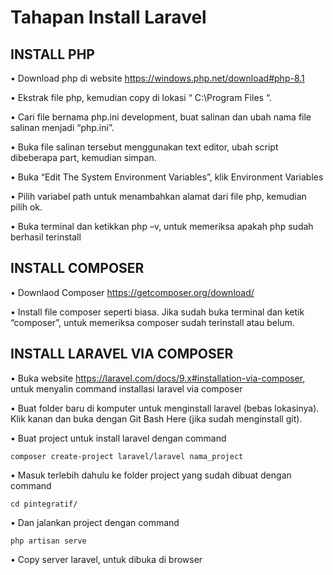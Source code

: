 # Tahapan Install Laravel

## INSTALL PHP
•	Download php di website https://windows.php.net/download#php-8.1 

•	Ekstrak file php, kemudian copy di lokasi “ C:\Program Files “.

•	Cari file bernama php.ini development, buat salinan dan ubah nama file salinan menjadi  “php.ini”. 

•	Buka file salinan tersebut menggunakan text editor, ubah script dibeberapa part, kemudian simpan.

•	Buka “Edit The System Environment Variables”, klik Environment Variables

•	Pilih variabel path untuk menambahkan alamat dari file php, kemudian pilih ok.

•	Buka terminal dan ketikkan php –v, untuk memeriksa apakah php sudah berhasil terinstall

## INSTALL COMPOSER
•	Downlaod Composer https://getcomposer.org/download/

•	Install file composer seperti biasa. Jika sudah buka terminal dan ketik “composer”, untuk memeriksa composer sudah terinstall atau belum.

## INSTALL LARAVEL VIA COMPOSER
•	Buka website https://laravel.com/docs/9.x#installation-via-composer, untuk menyalin command installasi laravel via composer

•	Buat folder baru di komputer untuk menginstall laravel (bebas lokasinya). Klik kanan dan buka dengan Git Bash Here (jika sudah menginstall git).

•	Buat project untuk install laravel dengan command

``composer create-project laravel/laravel nama_project``

•	Masuk  terlebih dahulu ke folder project yang sudah dibuat dengan command

``cd pintegratif/``

•	Dan jalankan project dengan command

``php artisan serve``

•	Copy server laravel, untuk dibuka di browser
